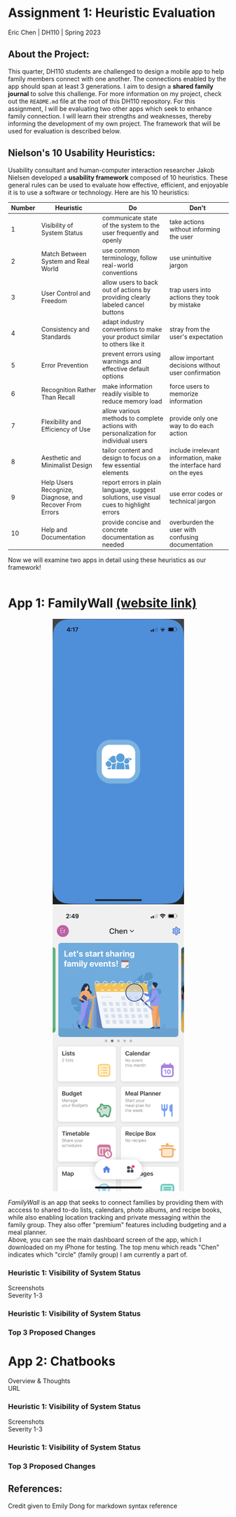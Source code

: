 # **Assignment 1: Heuristic Evaluation**
Eric Chen | DH110 | Spring 2023

## **About the Project:**
This quarter, DH110 students are challenged to design a mobile app to help family members connect with one another. The connections enabled by the app should span at least 3 generations. I aim to design a **shared family journal** to solve this challenge. For more information on my project, check out the `README.md` file at the root of this DH110 repository. For this assignment, I will be evaluating two other apps which seek to enhance family connection. I will learn their strengths and weaknesses, thereby informing the development of my own project. The framework that will be used for evaluation is described below.
<br>

## **Nielson's 10 Usability Heuristics:**
Usability consultant and human-computer interaction researcher Jakob Nielsen developed a **usability framework** composed of 10 heuristics. These general rules can be used to evaluate how effective, efficient, and enjoyable it is to use a software or technology. Here are his 10 heuristics:

| Number | Heuristic | Do | Don't
|---|---|---|---|
| 1 | Visibility of System Status | communicate state of the system to the user frequently and openly | take actions without informing the user |
| 2 | Match Between System and Real World | use common terminology, follow real-world conventions | use unintuitive jargon |
| 3 | User Control and Freedom | allow users to back out of actions by providing clearly labeled cancel buttons | trap users into actions they took by mistake |
| 4 | Consistency and Standards | adapt industry conventions to make your product similar to others like it | stray from the user's expectation |
| 5 | Error Prevention | prevent errors using warnings and effective default options | allow important decisions without user confirmation |
| 6 | Recognition Rather Than Recall | make information readily visible to reduce memory load | force users to memorize information |
| 7 | Flexibility and Efficiency of Use | allow various methods to complete actions with personalization for individual users | provide only one way to do each action |
| 8 | Aesthetic and Minimalist Design | tailor content and design to focus on a few essential elements | include irrelevant information, make the interface hard on the eyes |
| 9 | Help Users Recognize, Diagnose, and Recover From Errors | report errors in plain language, suggest solutions, use visual cues to highlight errors | use error codes or technical jargon |
| 10 | Help and Documentation | provide concise and concrete documentation as needed | overburden the user with confusing documentation |

Now we will examine two apps in detail using these heuristics as our framework!  
<br>

# **App 1: FamilyWall [(website link)](https://www.familywall.com/en/index.html)**

<p align="center">
  <img src="../Images/familywall-start-screen.PNG" alt="Family wall start screen showing their logo" width = "300px"/>
  <img src="../Images/familywall-dashboard1.PNG" alt="Family wall main dashboard" width = "300px"/>
</p>

*FamilyWall* is an app that seeks to connect families by providing them with acccess to shared to-do lists, calendars, photo albums, and recipe books, while also enabling location tracking and private messaging within the family group. They also offer "premium" features including budgeting and a meal planner.<br>Above, you can see the main dashboard screen of the app, which I downloaded on my iPhone for testing. The top menu which reads "Chen" indicates which "circle" (family group) I am currently a part of.


### **Heuristic 1: Visibility of System Status**
Screenshots  
Severity 1-3
### **Heuristic 1: Visibility of System Status**
### **Top 3 Proposed Changes**

# **App 2: Chatbooks**
Overview & Thoughts  
URL
### **Heuristic 1: Visibility of System Status**
Screenshots  
Severity 1-3
### **Heuristic 1: Visibility of System Status**
### **Top 3 Proposed Changes**

## **References:**
Credit given to Emily Dong for markdown syntax reference
